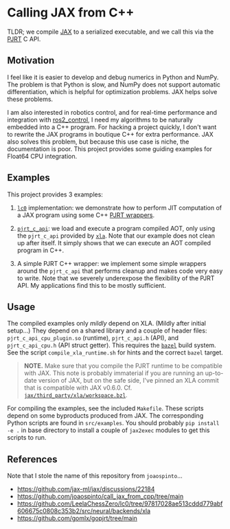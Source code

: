 # Calling JAX from C++

TLDR; we compile [JAX](https://github.com/jax-ml/jax) to a serialized executable, and we call this via the [PJRT](https://openxla.org/xla/pjrt) C API.

## Motivation

I feel like it is easier to develop and debug numerics in Python and NumPy.
The problem is that Python is slow, and NumPy does not support automatic differentiation, which is helpful for optimization problems.
JAX helps solve these problems.

I am also interested in robotics control, and for real-time performance and integration with [ros2_control](https://github.com/ros-controls/ros2_control), I need my algorithms to be naturally embedded into a C++ program.
For hacking a project quickly, I don't want to rewrite the JAX programs in boutique C++ for extra performance.
JAX also solves this problem, but because this use case is niche, the documentation is poor.
This project provides some guiding examples for Float64 CPU integration.

## Examples

This project provides 3 examples:

1. [`lc0`](https://github.com/LeelaChessZero/lc0) implementation: we demonstrate how to perform JIT computation of a JAX program using some C++ [PJRT wrappers](https://github.com/LeelaChessZero/lc0/tree/97817028ae513cddd779abf606675c0808c353b2/src/neural/backends/xla).

2. [`pjrt_c_api`](https://github.com/openxla/xla/blob/f47564c12397631f240de1ca44279fdf20b66d88/xla/pjrt/c/pjrt_c_api.h): we load and execute a program compiled AOT, only using the `pjrt_c_api` provided by [`xla`](https://github.com/openxla/xla).
Note that our example does not clean up after itself.
It simply shows that we can execute an AOT compiled program in C++.

3. A simple PJRT C++ wrapper: we implement some simple wrappers around the `pjrt_c_api` that performs cleanup and makes code very easy to write.
Note that we severely underexpose the flexibility of the PJRT API.
My applications find this to be mostly sufficient.

## Usage

The compiled examples only _mildly_ depend on XLA.
(Mildly after initial setup...)
They depend on a shared library and a couple of header files: `pjrt_c_api_cpu_plugin.so` (runtime), `pjrt_c_api.h` (API), and `pjrt_c_api_cpu.h` (API struct getter).
This requires the [`bazel`](https://github.com/bazelbuild/bazel) build system.
See the script `compile_xla_runtime.sh` for hints and the correct `bazel` target.

> **NOTE.**
> Make sure that you compile the PJRT runtime to be compatible with JAX.
> This note is probably immaterial if you are running an up-to-date version of JAX, but on the safe side, I've pinned an XLA commit that is compatible with JAX v0.6.0.
> Cf. [`jax/third_party/xla/workspace.bzl`](https://github.com/jax-ml/jax/blob/123022cae08d83c4d53ac77481b5c2391f003794/third_party/xla/workspace.bzl).

For compiling the examples, see the included `Makefile`.
These scripts depend on some byproducts produced from JAX.
The corresponding Python scripts are found in `src/examples`.
You should probably `pip install -e .` in base directory to install a couple of `jax2exec` modules to get this scripts to run.

## References

Note that I stole the name of this repository from `joaospinto`...

- https://github.com/jax-ml/jax/discussions/22184
- https://github.com/joaospinto/call_jax_from_cpp/tree/main
- https://github.com/LeelaChessZero/lc0/tree/97817028ae513cddd779abf606675c0808c353b2/src/neural/backends/xla
- https://github.com/gomlx/gopjrt/tree/main
